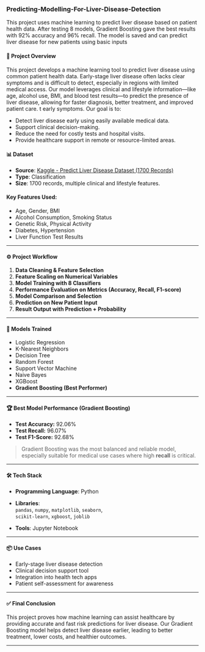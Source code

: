 ### Predicting-Modelling-For-Liver-Disease-Detection
This project uses machine learning to predict liver disease based on patient health data. After testing 8 models, Gradient Boosting gave the best results with 92% accuracy and 96% recall. The model is saved and can predict liver disease for new patients using basic inputs

#### 🚀 Project Overview

This project develops a machine learning tool to predict liver disease using common patient health data. Early-stage liver disease often lacks clear symptoms and is difficult to detect, especially in regions with limited medical access. Our model leverages clinical and lifestyle information—like age, alcohol use, BMI, and blood test results—to predict the presence of liver disease, allowing for faster diagnosis, better treatment, and improved patient care.
t early symptoms. Our goal is to:
- Detect liver disease early using easily available medical data.
- Support clinical decision-making.
- Reduce the need for costly tests and hospital visits.
- Provide healthcare support in remote or resource-limited areas.

#### 📊 Dataset

- **Source**: [Kaggle - Predict Liver Disease Dataset (1700 Records)](https://www.kaggle.com/datasets/rabieelkharoua/predict-liver-disease-1700-records-dataset/data)
- **Type**: Classification
- **Size**: 1700 records, multiple clinical and lifestyle features.

#### Key Features Used:
- Age, Gender, BMI  
- Alcohol Consumption, Smoking Status  
- Genetic Risk, Physical Activity  
- Diabetes, Hypertension  
- Liver Function Test Results  

---

#### ⚙️ Project Workflow

1. **Data Cleaning & Feature Selection**
2. **Feature Scaling on Numerical Variables**
3. **Model Training with 8 Classifiers**
4. **Performance Evaluation on Metrics (Accuracy, Recall, F1-score)**
5. **Model Comparison and Selection**
6. **Prediction on New Patient Input**
7. **Result Output with Prediction + Probability**

---

#### 🧪 Models Trained

- Logistic Regression  
- K-Nearest Neighbors  
- Decision Tree  
- Random Forest  
- Support Vector Machine  
- Naive Bayes  
- XGBoost  
- **Gradient Boosting (Best Performer)**

---

#### 🏆 Best Model Performance (Gradient Boosting)

- **Test Accuracy:** 92.06%  
- **Test Recall:** 96.07%  
- **Test F1-Score:** 92.68%  

> Gradient Boosting was the most balanced and reliable model, especially suitable for medical use cases where high **recall** is critical.

---

#### 🛠️ Tech Stack

- **Programming Language**: Python  
- **Libraries**:  
  `pandas`, `numpy`, `matplotlib`, `seaborn`,  
  `scikit-learn`, `xgboost`, `joblib`

- **Tools**: Jupyter Notebook

---

#### 📦 Use Cases

- Early-stage liver disease detection  
- Clinical decision support tool  
- Integration into health tech apps  
- Patient self-assessment for awareness

---

#### ✅ Final Conclusion

This project proves how machine learning can assist healthcare by providing accurate and fast risk predictions for liver disease. Our Gradient Boosting model helps detect liver disease earlier, leading to better treatment, lower costs, and healthier outcomes.

---
